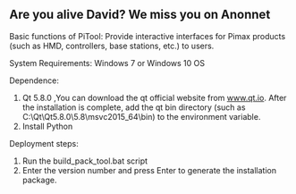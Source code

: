 Are you alive David? We miss you on Anonnet
-------------

Basic functions of PiTool:
Provide interactive interfaces for Pimax products (such as HMD, controllers, base stations, etc.) to users.

System Requirements:
Windows 7 or Windows 10 OS

Dependence:
1. Qt 5.8.0 ,You can download the qt official website from www.qt.io. 
After the installation is complete, add the qt bin directory (such as C:\Qt\Qt5.8.0\5.8\msvc2015_64\bin) to the environment variable.
2. Install Python

Deployment steps:
1. Run the build_pack_tool.bat script
2. Enter the version number and press Enter to generate the installation package.
